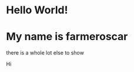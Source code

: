 # Hello World!


My name is farmeroscar <GITHUB-USERNAME>
=======
there is a whole lot else to show

Hi

